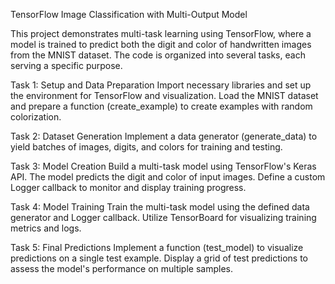 
TensorFlow Image Classification with Multi-Output Model

This project demonstrates multi-task learning using TensorFlow, where a model is trained to predict both the digit and color of handwritten images from the MNIST dataset. The code is organized into several tasks, each serving a specific purpose.

Task 1: Setup and Data Preparation
Import necessary libraries and set up the environment for TensorFlow and visualization.
Load the MNIST dataset and prepare a function (create_example) to create examples with random colorization.

Task 2: Dataset Generation
Implement a data generator (generate_data) to yield batches of images, digits, and colors for training and testing.

Task 3: Model Creation
Build a multi-task model using TensorFlow's Keras API. The model predicts the digit and color of input images.
Define a custom Logger callback to monitor and display training progress.

Task 4: Model Training
Train the multi-task model using the defined data generator and Logger callback.
Utilize TensorBoard for visualizing training metrics and logs.

Task 5: Final Predictions
Implement a function (test_model) to visualize predictions on a single test example.
Display a grid of test predictions to assess the model's performance on multiple samples.

